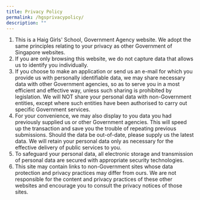 ```yaml
---
title: Privacy Policy
permalink: /hgsprivacypolicy/
description: ""
---
```

1.  This is a Haig Girls' School, Government Agency website. We adopt the same principles relating to your privacy as other Government of Singapore websites.
2.  If you are only browsing this website, we do not capture data that allows us to identify you individually.
3.  If you choose to make an application or send us an e-mail for which you provide us with personally identifiable data, we may share necessary data with other Government agencies, so as to serve you in a most efficient and effective way, unless such sharing is prohibited by legislation. We will NOT share your personal data with non-Government entities, except where such entities have been authorised to carry out specific Government services.
4.  For your convenience, we may also display to you data you had previously supplied us or other Government agencies. This will speed up the transaction and save you the trouble of repeating previous submissions. Should the data be out-of-date, please supply us the latest data. We will retain your personal data only as necessary for the effective delivery of public services to you.
5.  To safeguard your personal data, all electronic storage and transmission of personal data are secured with appropriate security technologies.
6.  This site may contain links to non-Government sites whose data protection and privacy practices may differ from ours. We are not responsible for the content and privacy practices of these other websites and encourage you to consult the privacy notices of those sites.